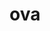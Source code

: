 ---
category: 3-letters
denotation: null
name: ova
reference_link: https://www.etymonline.com/word/ova
root_language: null
root_name: null
title: ova
type: free
word_sums:
- respelling: ova
  sum: 'Ova + '
---
